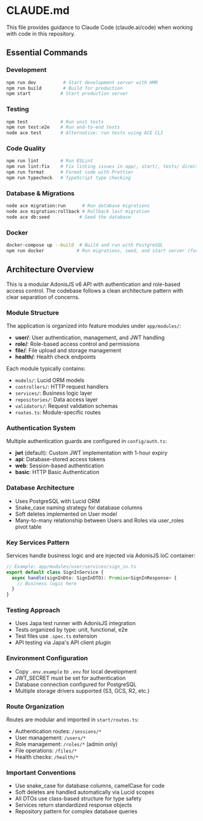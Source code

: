# CLAUDE.md

This file provides guidance to Claude Code (claude.ai/code) when working with code in this repository.

## Essential Commands

### Development

```bash
npm run dev          # Start development server with HMR
npm run build        # Build for production
npm start           # Start production server
```

### Testing

```bash
npm test            # Run unit tests
npm run test:e2e    # Run end-to-end tests
node ace test       # Alternative: run tests using ACE CLI
```

### Code Quality

```bash
npm run lint        # Run ESLint
npm run lint:fix    # Fix linting issues in app/, start/, tests/ directories
npm run format      # Format code with Prettier
npm run typecheck   # TypeScript type checking
```

### Database & Migrations

```bash
node ace migration:run      # Run database migrations
node ace migration:rollback # Rollback last migration
node ace db:seed           # Seed the database
```

### Docker

```bash
docker-compose up --build  # Build and run with PostgreSQL
npm run docker            # Run migrations, seed, and start server (for Docker container)
```

## Architecture Overview

This is a modular AdonisJS v6 API with authentication and role-based access control. The codebase follows a clean architecture pattern with clear separation of concerns.

### Module Structure

The application is organized into feature modules under `app/modules/`:

- **user/**: User authentication, management, and JWT handling
- **role/**: Role-based access control and permissions
- **file/**: File upload and storage management
- **health/**: Health check endpoints

Each module typically contains:

- `models/`: Lucid ORM models
- `controllers/`: HTTP request handlers
- `services/`: Business logic layer
- `repositories/`: Data access layer
- `validators/`: Request validation schemas
- `routes.ts`: Module-specific routes

### Authentication System

Multiple authentication guards are configured in `config/auth.ts`:

- **jwt** (default): Custom JWT implementation with 1-hour expiry
- **api**: Database-stored access tokens
- **web**: Session-based authentication
- **basic**: HTTP Basic Authentication

### Database Architecture

- Uses PostgreSQL with Lucid ORM
- Snake_case naming strategy for database columns
- Soft deletes implemented on User model
- Many-to-many relationship between Users and Roles via user_roles pivot table

### Key Services Pattern

Services handle business logic and are injected via AdonisJS IoC container:

```typescript
// Example: app/modules/user/services/sign_in.ts
export default class SignInService {
  async handle(signInDto: SignInDTO): Promise<SignInResponse> {
    // Business logic here
  }
}
```

### Testing Approach

- Uses Japa test runner with AdonisJS integration
- Tests organized by type: unit, functional, e2e
- Test files use `.spec.ts` extension
- API testing via Japa's API client plugin

### Environment Configuration

- Copy `.env.example` to `.env` for local development
- JWT_SECRET must be set for authentication
- Database connection configured for PostgreSQL
- Multiple storage drivers supported (S3, GCS, R2, etc.)

### Route Organization

Routes are modular and imported in `start/routes.ts`:

- Authentication routes: `/sessions/*`
- User management: `/users/*`
- Role management: `/roles/*` (admin only)
- File operations: `/files/*`
- Health checks: `/health/*`

### Important Conventions

- Use snake_case for database columns, camelCase for code
- Soft deletes are handled automatically via Lucid scopes
- All DTOs use class-based structure for type safety
- Services return standardized response objects
- Repository pattern for complex database queries

